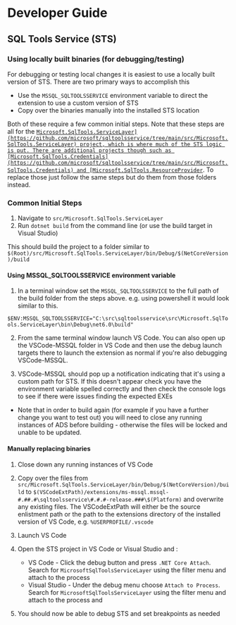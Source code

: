 # Developer Guide

## SQL Tools Service (STS)

### Using locally built binaries (for debugging/testing)

For debugging or testing local changes it is easiest to use a locally built version of STS. There are two primary ways to accomplish this

- Use the `MSSQL_SQLTOOLSSERVICE` environment variable to direct the extension to use a custom version of STS
- Copy over the binaries manually into the installed STS location

Both of these require a few common initial steps. Note that these steps are all for the [`Microsoft.SqlTools.ServiceLayer](https://github.com/microsoft/sqltoolsservice/tree/main/src/Microsoft.SqlTools.ServiceLayer) project, which is where much of the STS logic is put. There are additional projects though such as [Microsoft.SqlTools.Credentials](https://github.com/microsoft/sqltoolsservice/tree/main/src/Microsoft.SqlTools.Credentials) and [Microsoft.SqlTools.ResourceProvider`](https://github.com/microsoft/sqltoolsservice/tree/main/src/Microsoft.SqlTools.ResourceProvider). To replace those just follow the same steps but do them from those folders instead.

### Common Initial Steps

1. Navigate to `src/Microsoft.SqlTools.ServiceLayer`
2. Run `dotnet build` from the command line (or use the build target in Visual Studio)

This should build the project to a folder similar to `$(Root)/src/Microsoft.SqlTools.ServiceLayer/bin/Debug/$(NetCoreVersion)/build`

#### Using MSSQL_SQLTOOLSSERVICE environment variable

1. In a terminal window set the `MSSQL_SQLTOOLSSERVICE` to the full path of the build folder from the steps above. e.g. using powershell it would look similar to this.

`$ENV:MSSQL_SQLTOOLSSERVICE="C:\src\sqltoolsservice\src\Microsoft.SqlTools.ServiceLayer\bin\Debug\net6.0\build"`

2. From the same terminal window launch VS Code. You can also open up the VSCode-MSSQL folder in VS Code and then use the debug launch targets there to launch the extension as normal if you're also debugging VSCode-MSSQL.

3. VSCode-MSSQL should pop up a notification indicating that it's using a custom path for STS. If this doesn't appear check you have the environment variable spelled correctly and then check the console logs to see if there were issues finding the expected EXEs

* Note that in order to build again (for example if you have a further change you want to test out) you will need to close any running instances of ADS before building - otherwise the files will be locked and unable to be updated.

#### Manually replacing binaries

1. Close down any running instances of VS Code

2. Copy over the files from `src/Microsoft.SqlTools.ServiceLayer/bin/Debug/$(NetCoreVersion)/build` to `$(VSCodeExtPath)/extensions/ms-mssql.mssql-#.##.#\sqltoolsservice\#.#.#-release.###\$(Platform)` and overwrite any existing files. The VSCodeExtPath will either be the source enlistment path or the path to the extensions directory of the installed version of VS Code, e.g. `%USERPROFILE/.vscode`
3. Launch VS Code
4. Open the STS project in VS Code or Visual Studio and :
   * VS Code - Click the debug button and press `.NET Core Attach`. Search for `MicrosoftSqlToolsServiceLayer` using the filter menu and attach to the process
   * Visual Studio - Under the debug menu choose `Attach to Process`. Search for `MicrosoftSqlToolsServiceLayer` using the filter menu and attach to the process
and
5. You should now be able to debug STS and set breakpoints as needed
